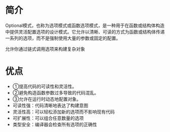# 简介
Optional模式，也称为选项模式或函数选项模式，是一种用于在函数或结构体构造中提供灵活配置选项的设计模式。它允许以清晰、可读的方式为函数或结构体传递一系列的选项，而不是强制使用大量的参数或固定的配置。

允许你通过链式调用选项来构建复杂对象

# 优点
* ①提高代码的可读性和灵活性。
* ②避免构造函数参数过多导致的代码混乱。
* ③允许在运行时动态地配置对象。
* 可读性强：代码清晰地表达了构建意图
* 灵活性高：可以轻松添加新的选项而不影响现有代码
* 可扩展性：可以组合任意数量的选项
* 类型安全：编译器会检查所有选项的正确性
